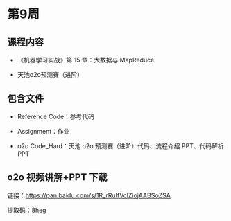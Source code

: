 # 第9周

## 课程内容

- 《机器学习实战》第 15 章：大数据与 MapReduce

- 天池o2o预测赛（进阶）

## 包含文件

- Reference Code：参考代码

- Assignment：作业

- o2o Code_Hard：天池 o2o 预测赛（进阶）代码、流程介绍 PPT、代码解析 PPT

## o2o 视频讲解+PPT 下载

链接：https://pan.baidu.com/s/1R_rRuIfVclZiojAABSoZSA 

提取码：8heg 



